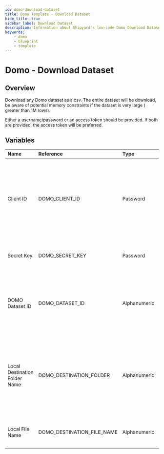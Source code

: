 ```yaml
---
id: domo-download-dataset
title: Domo Template - Download Dataset
hide_title: true
sidebar_label: Download Dataset
description: Information about Shipyard's low-code Domo Download Dataset blueprint. Downloads a Domo dataset as a CSV 
keywords:
    - domo
    - blueprint
    - template
---
```


# Domo - Download Dataset

## Overview
Download any Domo dataset as a csv. The entire dataset will be download, be aware of potential memory constraints if the dataset is very large ( greater than 1M rows). 

Either a username/password or an access token should be provided. If both are provided, the access token will be preferred.

## Variables

| Name | Reference | Type | Required | Default | Options | Description |
|:-----|:----------|:-----|:---------|:--------|:--------|:------------|
| Client ID | DOMO_CLIENT_ID  | Password |:white_check_mark: | - | - | Client ID is generated in the Domo Developer Portal. The ID should have the following scope: data, workflow, user, account, dashboard |
| Secret Key | DOMO_SECRET_KEY  | Password |:white_check_mark: | - | - | The secret attached to the generated Client ID |
| DOMO Dataset ID | DOMO_DATASET_ID  | Alphanumeric |:white_check_mark: | - | - | The id of the dataset desired to be replaced. Can be acquired from the url of the dataset |
| Local Destination Folder Name | DOMO_DESTINATION_FOLDER  | Alphanumeric |:heavy_minus_sign: | - | - | The file path of where the csv should be downloaded to. If left blank, then the file will be saved in the current working directory. |
| Local File Name | DOMO_DESTINATION_FILE_NAME  | Alphanumeric |:white_check_mark: | - | - | The name for the csv file once it is downloaded |


